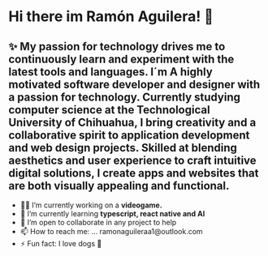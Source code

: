 ### <h1>Hi there im Ramón Aguilera! 👋</h1>
<h2> ✨ My passion for technology drives me to continuously learn and experiment with the latest tools and languages. I´m A highly motivated software developer and designer with a passion for technology. Currently studying computer science at the Technological University of Chihuahua, I bring creativity and a collaborative spirit to application development and web design projects. Skilled at blending aesthetics and user experience to craft intuitive digital solutions, I create apps and websites that are both visually appealing and functional.</h2>

<ul>
 <li>👨‍💻 I’m currently working on a <b> videogame.</b> </li>
 <li>🧠 I’m currently learning <b>typescript, react native and AI</b> </li>
 <li>👯 I’m open to collaborate in any project to help </li>
 <li>📫 How to reach me: ... ramonaguileraa1@outlook.com </li>
 <li>⚡ Fun fact: I love dogs 🐶 </li>
</ul>


